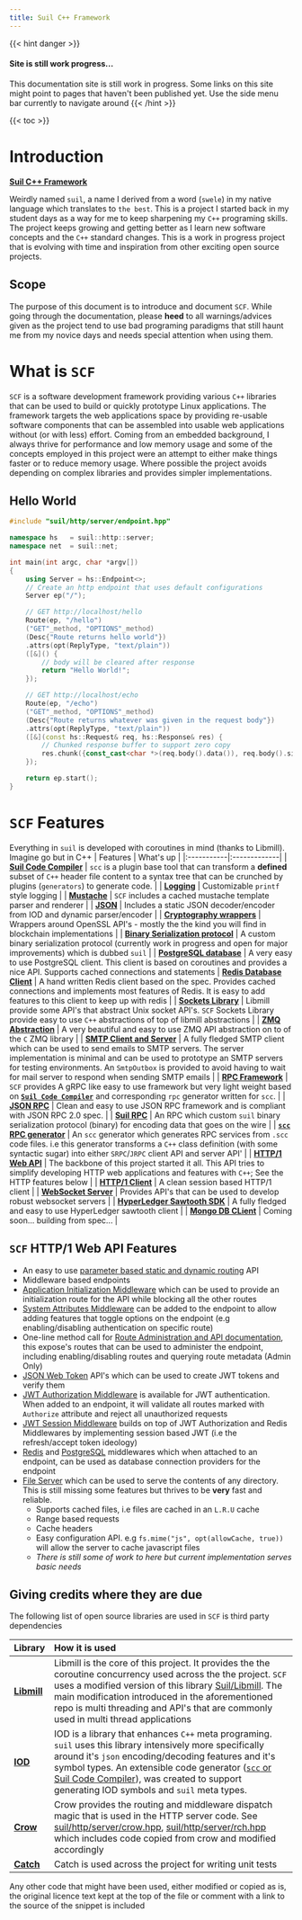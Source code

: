 ```yaml
---
title: Suil C++ Framework
---
```

{{< hint danger >}}
#### Site is still work progress...
This documentation site is still work in progress. Some links on this site might point to pages that haven't been published yet.
Use the side menu bar currently to navigate around
{{< /hint >}}

{{< toc >}}

# Introduction
**[Suil C++ Framework](https://github.com/dccarter/suil)**

Weirdly named `suil`, a name I derived from a word (`swele`) in my native language which translates to `the best`. This is a project I started back in my student days as a way for me to keep sharpening my `C++` programing skills. The project keeps growing and getting better as I learn new software concepts and the `C++` standard changes. This is a work in progress project that is evolving with time and inspiration from other exciting open source projects.

## Scope
The purpose of this document is to introduce and document `SCF`. While going through the documentation, please **heed** to all warnings/advices given as the project tend to use bad programing paradigms that still haunt me from my novice days and needs special attention when using them.

# What is `SCF`
`SCF` is a software development framework providing various `C++` libraries that can be used to build or quickly prototype
Linux applications. The framework targets the web applications space by providing re-usable software components that can be assembled into usable web applications without (or with less) effort. Coming from an embedded background, I always thrive for performance and low memory usage and some of the concepts employed in this project were an attempt to either make things faster or to reduce memory usage. Where possible the project avoids depending on complex libraries and provides simpler implementations.


## Hello World
```c++
#include "suil/http/server/endpoint.hpp"

namespace hs   = suil::http::server;
namespace net  = suil::net;

int main(int argc, char *argv[])
{
    using Server = hs::Endpoint<>;
    // Create an http endpoint that uses default configurations
    Server ep("/");

    // GET http://localhost/hello
    Route(ep, "/hello")
    ("GET"_method, "OPTIONS"_method)
    (Desc{"Route returns hello world"})
    .attrs(opt(ReplyType, "text/plain"))
    ([&]() {
        // body will be cleared after response
        return "Hello World!";
    });

    // GET http://localhost/echo
    Route(ep, "/echo")
    ("GET"_method, "OPTIONS"_method)
    (Desc{"Route returns whatever was given in the request body"})
    .attrs(opt(ReplyType, "text/plain"))
    ([&](const hs::Request& req, hs::Response& res) {
        // Chunked response buffer to support zero copy
        res.chunk({const_cast<char *>(req.body().data()), req.body().size(), 0});
    });

    return ep.start();
}

```

# `SCF` Features
Everything in `suil` is developed with coroutines in mind (thanks to Libmill). Imagine go but in C++
| Features | What's up |
|:-----------|:-------------|
| **[Suil Code Compiler](/documentation/scc)** | `scc` is a plugin base tool that can transform a **defined** subset of `C++` header file content to a syntax tree that can be crunched by plugins (`generators`) to generate code. |
| **[Logging](/documentation/libs/base/logging)** | Customizable `printf` style logging |
| **[Mustache](/documentation/libs/base/mustache)** | `SCF` includes a cached mustache template parser and renderer |
| **[JSON](/documentation/libs/base/json)** | Includes a static JSON decoder/encoder from IOD and dynamic parser/encoder |
| **[Cryptography wrappers](/documentation/libs/base/crypto)** | Wrappers around OpenSSL API's - mostly the the kind you will find in blockchain implementations |
| **[Binary Serialization protocol](/documentation/libs/base/wire)** | A custom binary serialization protocol (currently work in progress and open for major improvements) which is dubbed `suil` |
| **[PostgreSQL database](/documentation/libs/database/postgres)** | A very easy to use  PostgreSQL client. This client is based on coroutines and provides a nice API. Supports cached connections and statements
| **[Redis Database Client](/documentation/libs/database/redis)** | A hand written Redis client based on the spec. Provides cached connections and implements most features of Redis. It is easy to add features to this client to keep up with redis |
| **[Sockets Library](/documentation/libs/network/socket)** | Libmill provide some API's that abstract Unix socket API's. `SCF` Sockets Library provide easy to use `C++` abstractions of top of libmill abstractions |
| **[ZMQ Abstraction](/documentation/libs/network/zmq)** | A very beautiful and easy to use ZMQ API abstraction on to of the `C` ZMQ library |
| **[SMTP Client and Server](/documentation/libs/network/zmq)** | A fully fledged SMTP client which can be used to send emails to SMTP servers. The server implementation is minimal and can be used to prototype an SMTP servers for testing environments. An `SmtpOutbox` is provided to avoid having to wait for mail server to respond when sending SMTP emails |
| **[RPC Framework](/documentation/libs/scf)** | `SCF` provides A gRPC like easy to use framework but very light weight based on **[`Suil Code Compiler`](/documentation/scc)** and corresponding `rpc` generator written for `scc`. |
| **[JSON RPC](/documentation/libs/rpc/json)** | Clean and easy to use JSON RPC framework and is compliant with JSON RPC 2.0 spec. |
| **[Suil RPC](/documentation/libs/rpc/suil)** | An RPC which custom `suil` binary serialization protocol (binary) for encoding data that goes on the wire |
| **[`scc` RPC generator](/documentation/libs/rpc/generator)** | An `scc` generator which generates RPC services from `.scc` code files. i.e this generator transforms a `C++` class definition (with some syntactic sugar) into either `SRPC`/`JRPC` client API and server API' |
| **[HTTP/1 Web API](/documentation/libs/http/server)** | The backbone of this project started it all. This API tries to simplify developing HTTP web applications and features with `C++`; See the HTTP features below |
| **[HTTP/1 Client](/documentation/libs/http/client)** | A clean session based HTTP/1 client |
| **[WebSocket Server](/documentation/libs/http/websocket)** | Provides API's that can be used to develop robust websocket servers |
| **[HyperLedger Sawtooth SDK](/documentation/libs/sawtooth)** | A fully fledged and easy to use HyperLedger sawtooth client |
| **[Mongo DB CLient](/documentation/libs/database/mongo)** | Coming soon...  building from spec... |

## `SCF` HTTP/1 Web API Features
- An easy to use [parameter based static and dynamic routing](/documentation/libs/http/server/routing) API
- Middleware based endpoints
- [Application Initialization Middleware](/documentation/libs/http/server/app-init) which can be used to provide an initialization route for the API while blocking all the other routes
- [System Attributes Middleware](/documentation/libs/http/server/sysattrs) can be added to the endpoint to allow adding features that toggle options on the endpoint (e.g enabling/disabling authentication on specific route)
- One-line method call for [Route Administration and API documentation](/documentation/libs/http/server/route-admin), this expose's routes that can be used to administer the endpoint, including enabling/disabling routes and querying route metadata (Admin Only)
- [JSON Web Token](/documentation/libs/http/jwt) API's which can be used to create JWT tokens and verify them
- [JWT Authorization Middleware](/documentation/libs/http/server/jwtauth) is available for JWT authentication. When added to an endpoint, it will validate all routes marked with `Authorize` attribute and reject all unauthorized requests
- [JWT Session Middleware](/documentation/libs/http/server/jwtsession) builds on top of JWT Authorization  and Redis Middlewares by implementing session based JWT (i.e the refresh/accept token ideology)
- [Redis](/documentation/libs/http/server/redis-mw) and [PostgreSQL](/documentation/libs/http/server/postgres-mw) middlewares which when attached to an endpoint, can be used as database connection providers for the endpoint
- [File Server](libraries/http/server/fs) which can be used to serve the contents of any directory. This is still missing some features but thrives to be **very** fast and reliable.
  * Supports cached files, i.e files are cached in an `L.R.U` cache
  * Range based requests
  * Cache headers
  * Easy configuration API. e.g `fs.mime("js", opt(allowCache, true))` will allow the server to cache javascript files
  * _There is still some of work to here but current implementation serves basic needs_

## Giving credits where they are due
The following list of open source libraries are used in `SCF` is third party dependencies

| Library | How it is used |
|:--------|:---------------|
|**[Libmill](http://libmill.org)** | Libmill is the core of this project. It provides the the coroutine concurrency used across the the project. `SCF` uses a modified version of this library [Suil/Libmill](https://gitlab.com/sw-devel/thirdparty/libmill). The main modification introduced in the aforementioned repo is multi threading and API's that are commonly used in multi thread applications |
| **[IOD](https://github.com/matt-42/iod)** | IOD is a library that enhances `C++` meta programing. `suil` uses this library intensively more specifically around it's `json` encoding/decoding features and it's symbol types. An extensible code generator ([`scc` or Suil Code Compiler](https://gitlab.com/sw-devel/tools/scc)), was created to support generating IOD symbols and `suil` meta types. |
| **[Crow](https://github.com/ipkn/crow)** | Crow provides the routing and middleware dispatch magic that is used in the HTTP server code. See [suil/http/server/crow.hpp](https://github.com/dccarter/suil/blob/main/libs/http/include/suil/http/server/crow.hpp), [suil/http/server/rch.hpp](https://github.com/dccarter/suil/blob/main/libs/http/include/suil/http/server/rch.hpp) which includes code copied from crow and modified accordingly |
| **[Catch](https://github.com/catchorg/Catch2)** | Catch is used across the project for writing unit tests |

Any other code that might have been used, either modified or copied as is, the original licence text kept at the top of the file or comment with a link to the source of the snippet is included